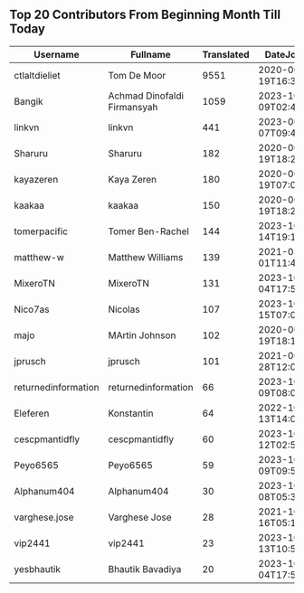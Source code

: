 ## Top 20 Contributors From Beginning Month Till Today ##
|Username|Fullname|Translated|DateJoined|Language|
|--------|--------|----------|----------|-------|
|ctlaltdieliet|Tom De Moor|9551|2020-06-19T16:30:47Z|nl|
|Bangik|Achmad Dinofaldi Firmansyah|1059|2023-10-09T02:40:35.|id|
|linkvn|linkvn|441|2023-06-07T09:42:36.|vi|
|Sharuru|Sharuru|182|2020-06-19T18:20:22.|zh_Hans|
|kayazeren|Kaya Zeren|180|2020-06-19T07:05:24Z|tr|
|kaakaa|kaakaa|150|2020-06-19T18:20:26Z|ja|
|tomerpacific|Tomer Ben-Rachel|144|2023-10-14T19:17:54.|he|
|matthew-w|Matthew Williams|139|2021-03-01T11:40:28.|en_AU|
|MixeroTN|MixeroTN|131|2023-10-04T17:54:05.|pl|
|Nico7as|Nicolas|107|2023-10-15T07:04:57.|fr|
|majo|MArtin Johnson|102|2020-06-19T18:19:45Z|sv|
|jprusch|jprusch|101|2021-06-28T12:00:18.|de|
|returnedinformation|returnedinformation|66|2023-10-09T08:02:47.|sr|
|Eleferen|Konstantin|64|2022-10-13T14:04:24Z|ru|
|cescpmantidfly|cescpmantidfly|60|2023-10-12T02:56:54.|vi|
|Peyo6565|Peyo6565|59|2023-10-09T09:50:18.|fr|
|Alphanum404|Alphanum404|30|2023-10-08T05:37:39.||
|varghese.jose|Varghese Jose|28|2021-10-16T05:16:05.|ml|
|vip2441|vip2441|23|2023-10-13T10:53:26.|cs|
|yesbhautik|Bhautik Bavadiya|20|2023-10-04T17:53:30.|gu|
